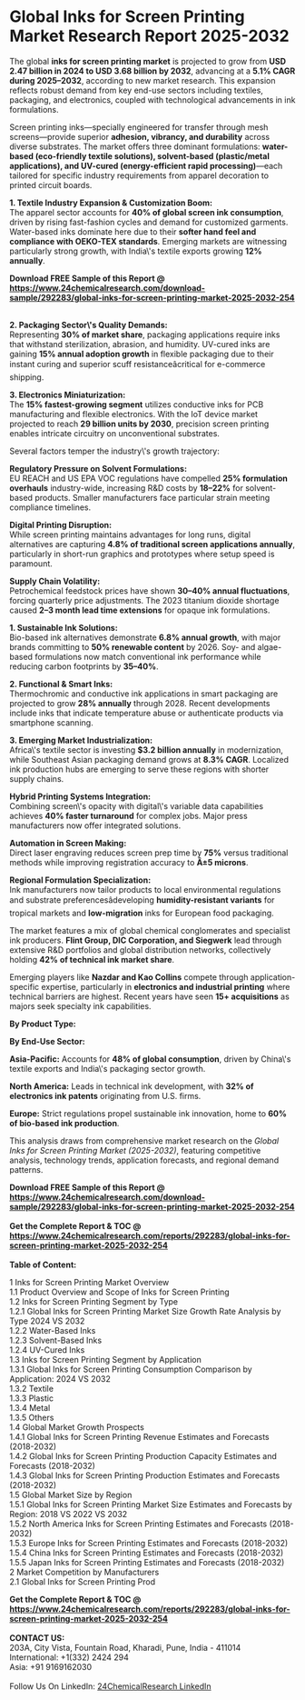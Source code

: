 <h1>Global Inks for Screen Printing Market Research Report 2025-2032</h1><p>The global <strong>inks for screen printing market</strong> is projected to grow from <strong>USD 2.47 billion in 2024 to USD 3.68 billion by 2032</strong>, advancing at a <strong>5.1% CAGR during 2025–2032</strong>, according to new market research. This expansion reflects robust demand from key end-use sectors including textiles, packaging, and electronics, coupled with technological advancements in ink formulations.</p><p>Screen printing inks—specially engineered for transfer through mesh screens—provide superior <strong>adhesion, vibrancy, and durability</strong> across diverse substrates. The market offers three dominant formulations: <strong>water-based (eco-friendly textile solutions), solvent-based (plastic/metal applications), and UV-cured (energy-efficient rapid processing)</strong>—each tailored for specific industry requirements from apparel decoration to printed circuit boards.</p><p><strong>1. Textile Industry Expansion &amp; Customization Boom:</strong><br>
The apparel sector accounts for <strong>40% of global screen ink consumption</strong>, driven by rising fast-fashion cycles and demand for customized garments. Water-based inks dominate here due to their <strong>softer hand feel and compliance with OEKO-TEX standards</strong>. Emerging markets are witnessing particularly strong growth, with India\'s textile exports growing <strong>12% annually</strong>.</p><div><b>Download FREE Sample of this Report @ 
            <a href="https://www.24chemicalresearch.com/download-sample/292283/global-inks-for-screen-printing-market-2025-2032-254">
            https://www.24chemicalresearch.com/download-sample/292283/global-inks-for-screen-printing-market-2025-2032-254</a></b></div><br><p><strong>2. Packaging Sector\'s Quality Demands:</strong><br>
Representing <strong>30% of market share</strong>, packaging applications require inks that withstand sterilization, abrasion, and humidity. UV-cured inks are gaining <strong>15% annual adoption growth</strong> in flexible packaging due to their instant curing and superior scuff resistanceâcritical for e-commerce shipping.</p><p><strong>3. Electronics Miniaturization:</strong><br>
The <strong>15% fastest-growing segment</strong> utilizes conductive inks for PCB manufacturing and flexible electronics. With the IoT device market projected to reach <strong>29 billion units by 2030</strong>, precision screen printing enables intricate circuitry on unconventional substrates.</p><p>Several factors temper the industry\'s growth trajectory:</p><p><strong>Regulatory Pressure on Solvent Formulations:</strong><br>
	EU REACH and US EPA VOC regulations have compelled <strong>25% formulation overhauls</strong> industry-wide, increasing R&amp;D costs by <strong>18–22%</strong> for solvent-based products. Smaller manufacturers face particular strain meeting compliance timelines.</p><p><strong>Digital Printing Disruption:</strong><br>
	While screen printing maintains advantages for long runs, digital alternatives are capturing <strong>4.8% of traditional screen applications annually</strong>, particularly in short-run graphics and prototypes where setup speed is paramount.</p><p><strong>Supply Chain Volatility:</strong><br>
	Petrochemical feedstock prices have shown <strong>30–40% annual fluctuations</strong>, forcing quarterly price adjustments. The 2023 titanium dioxide shortage caused <strong>2–3 month lead time extensions</strong> for opaque ink formulations.</p><p><strong>1. Sustainable Ink Solutions:</strong><br>
Bio-based ink alternatives demonstrate <strong>6.8% annual growth</strong>, with major brands committing to <strong>50% renewable content</strong> by 2026. Soy- and algae-based formulations now match conventional ink performance while reducing carbon footprints by <strong>35–40%</strong>.</p><p><strong>2. Functional &amp; Smart Inks:</strong><br>
Thermochromic and conductive ink applications in smart packaging are projected to grow <strong>28% annually</strong> through 2028. Recent developments include inks that indicate temperature abuse or authenticate products via smartphone scanning.</p><p><strong>3. Emerging Market Industrialization:</strong><br>
Africa\'s textile sector is investing <strong>$3.2 billion annually</strong> in modernization, while Southeast Asian packaging demand grows at <strong>8.3% CAGR</strong>. Localized ink production hubs are emerging to serve these regions with shorter supply chains.</p><p><strong>Hybrid Printing Systems Integration:</strong><br>
	Combining screen\'s opacity with digital\'s variable data capabilities achieves <strong>40% faster turnaround</strong> for complex jobs. Major press manufacturers now offer integrated solutions.</p><p><strong>Automation in Screen Making:</strong><br>
	Direct laser engraving reduces screen prep time by <strong>75%</strong> versus traditional methods while improving registration accuracy to <strong>Â±5 microns</strong>.</p><p><strong>Regional Formulation Specialization:</strong><br>
	Ink manufacturers now tailor products to local environmental regulations and substrate preferencesâdeveloping <strong>humidity-resistant variants</strong> for tropical markets and <strong>low-migration</strong> inks for European food packaging.</p><p>The market features a mix of global chemical conglomerates and specialist ink producers. <strong>Flint Group, DIC Corporation, and Siegwerk</strong> lead through extensive R&amp;D portfolios and global distribution networks, collectively holding <strong>42% of technical ink market share</strong>.</p><p>Emerging players like <strong>Nazdar and Kao Collins</strong> compete through application-specific expertise, particularly in <strong>electronics and industrial printing</strong> where technical barriers are highest. Recent years have seen <strong>15+ acquisitions</strong> as majors seek specialty ink capabilities.</p><p><strong>By Product Type:</strong></p><p><strong>By End-Use Sector:</strong></p><p><strong>Asia-Pacific:</strong> Accounts for <strong>48% of global consumption</strong>, driven by China\'s textile exports and India\'s packaging sector growth.</p><p><strong>North America:</strong> Leads in technical ink development, with <strong>32% of electronics ink patents</strong> originating from U.S. firms.</p><p><strong>Europe:</strong> Strict regulations propel sustainable ink innovation, home to <strong>60% of bio-based ink production</strong>.</p><p>This analysis draws from comprehensive market research on the <em>Global Inks for Screen Printing Market (2025-2032)</em>, featuring competitive analysis, technology trends, application forecasts, and regional demand patterns.</p><div><b>Download FREE Sample of this Report @ 
            <a href="https://www.24chemicalresearch.com/download-sample/292283/global-inks-for-screen-printing-market-2025-2032-254">
            https://www.24chemicalresearch.com/download-sample/292283/global-inks-for-screen-printing-market-2025-2032-254</a></b></div><br><div><b>Get the Complete Report & TOC @ 
            <a href="https://www.24chemicalresearch.com/reports/292283/global-inks-for-screen-printing-market-2025-2032-254">
            https://www.24chemicalresearch.com/reports/292283/global-inks-for-screen-printing-market-2025-2032-254</a></b></div><br>
            <b>Table of Content:</b><p>1 Inks for Screen Printing Market Overview<br />
    1.1 Product Overview and Scope of Inks for Screen Printing<br />
    1.2 Inks for Screen Printing Segment by Type<br />
        1.2.1 Global Inks for Screen Printing Market Size Growth Rate Analysis by Type 2024 VS 2032<br />
        1.2.2 Water-Based Inks<br />
        1.2.3 Solvent-Based Inks<br />
        1.2.4 UV-Cured Inks<br />
    1.3 Inks for Screen Printing Segment by Application<br />
        1.3.1 Global Inks for Screen Printing Consumption Comparison by Application: 2024 VS 2032<br />
        1.3.2 Textile<br />
        1.3.3 Plastic<br />
        1.3.4 Metal<br />
        1.3.5 Others<br />
    1.4 Global Market Growth Prospects<br />
        1.4.1 Global Inks for Screen Printing Revenue Estimates and Forecasts (2018-2032)<br />
        1.4.2 Global Inks for Screen Printing Production Capacity Estimates and Forecasts (2018-2032)<br />
        1.4.3 Global Inks for Screen Printing Production Estimates and Forecasts (2018-2032)<br />
    1.5 Global Market Size by Region<br />
        1.5.1 Global Inks for Screen Printing Market Size Estimates and Forecasts by Region: 2018 VS 2022 VS 2032<br />
        1.5.2 North America Inks for Screen Printing Estimates and Forecasts (2018-2032)<br />
        1.5.3 Europe Inks for Screen Printing Estimates and Forecasts (2018-2032)<br />
        1.5.4 China Inks for Screen Printing Estimates and Forecasts (2018-2032)<br />
        1.5.5 Japan Inks for Screen Printing Estimates and Forecasts (2018-2032)<br />
2 Market Competition by Manufacturers<br />
    2.1 Global Inks for Screen Printing Prod</p><div><b>Get the Complete Report & TOC @ 
            <a href="https://www.24chemicalresearch.com/reports/292283/global-inks-for-screen-printing-market-2025-2032-254">
            https://www.24chemicalresearch.com/reports/292283/global-inks-for-screen-printing-market-2025-2032-254</a></b></div><br><b>CONTACT US:</b><br>
            203A, City Vista, Fountain Road, Kharadi, Pune, India - 411014<br>
            International: +1(332) 2424 294<br>
            Asia: +91 9169162030 <br><br>
            Follow Us On LinkedIn: <a href="https://www.linkedin.com/company/24chemicalresearch/">24ChemicalResearch LinkedIn</a>